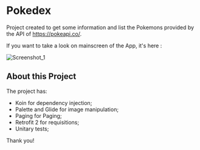# Pokedex
Project created to get some information and list the Pokemons provided by the API of https://pokeapi.co/.

If you want to take a look on mainscreen of the App, it's here :

![Screenshot_1](https://user-images.githubusercontent.com/18127700/162358620-2570f79e-0db6-459f-97d8-fb804f00d3e1.png)



## About this Project

The project has:
*  Koin for dependency injection;
*  Palette and Glide for image manipulation;
*  Paging for Paging;
*  Retrofit 2 for requisitions;
*  Unitary tests;

Thank you!
